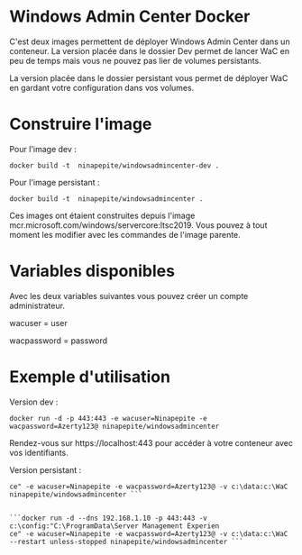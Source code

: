 # Windows Admin Center Docker

C'est deux images permettent de déployer Windows Admin Center dans un conteneur.
La version placée dans le dossier Dev permet de lancer WaC en peu de temps mais vous ne pouvez pas lier de volumes persistants.

La version placée dans le dossier persistant vous permet de déployer WaC en gardant votre configuration dans vos volumes.

# Construire l'image

Pour l'image dev :

 ```docker build -t  ninapepite/windowsadmincenter-dev .```
 
 Pour l'image persistant :
 
  ```docker build -t  ninapepite/windowsadmincenter .```
 
Ces images ont étaient construites depuis l'image mcr.microsoft.com/windows/servercore:ltsc2019.
Vous pouvez à tout moment les modifier avec les commandes de l'image parente.

# Variables disponibles

Avec les deux variables suivantes vous pouvez créer un compte administrateur.

wacuser = user


wacpassword = password

 # Exemple d'utilisation
 
 Version dev :
 
 ```docker run -d -p 443:443 -e wacuser=Ninapepite -e wacpassword=Azerty123@ ninapepite/windowsadmincenter ```
 
 Rendez-vous sur https://localhost:443 pour accéder à votre conteneur avec vos identifiants.
 
 Version persistant :
 
 ```docker run -it --dns 192.168.1.10 -p 443:443 -v c:\config:"C:\ProgramData\Server Management Experien
ce" -e wacuser=Ninapepite -e wacpassword=Azerty123@ -v c:\data:c:\WaC ninapepite/windowsadmincenter ```


 ```docker run -d --dns 192.168.1.10 -p 443:443 -v c:\config:"C:\ProgramData\Server Management Experien
ce" -e wacuser=Ninapepite -e wacpassword=Azerty123@ -v c:\data:c:\WaC --restart unless-stopped ninapepite/windowsadmincenter ```

